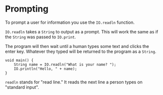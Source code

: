 # Prompting

To prompt a user for information you use the `IO.readln` function.

`IO.readln` takes a `String` to output as a prompt. This will
work the same as if the `String` was passed to `IO.print`.

The program will then wait until a human types some text and clicks the enter key.
Whatever they typed will be returned to the program as a `String`.

```java,no_run
void main() {
    String name = IO.readln("What is your name? ");
    IO.println("Hello, " + name);
}
```

`readln` stands for "read line." It reads the next line a person types on "standard input".